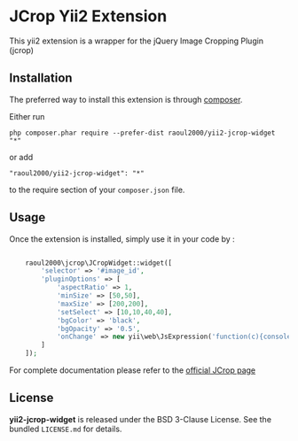 JCrop Yii2 Extension
====================
This yii2 extension is a wrapper for the jQuery Image Cropping Plugin (jcrop)

Installation
------------

The preferred way to install this extension is through [composer](http://getcomposer.org/download/).

Either run

```
php composer.phar require --prefer-dist raoul2000/yii2-jcrop-widget "*"
```

or add

```
"raoul2000/yii2-jcrop-widget": "*"
```

to the require section of your `composer.json` file.


Usage
-----

Once the extension is installed, simply use it in your code by  :

```php

	raoul2000\jcrop\JCropWidget::widget([
		'selector' => '#image_id',
		'pluginOptions' => [
			'aspectRatio' => 1,
			'minSize' => [50,50],
			'maxSize' => [200,200],
			'setSelect' => [10,10,40,40],
			'bgColor' => 'black',
			'bgOpacity' => '0.5',
			'onChange' => new yii\web\JsExpression('function(c){console.log(c.x);}')
		]
	]);

```

For complete documentation please refer to the [official JCrop page](http://deepliquid.com/content/Jcrop.html)

License
-------

**yii2-jcrop-widget** is released under the BSD 3-Clause License. See the bundled `LICENSE.md` for details.
